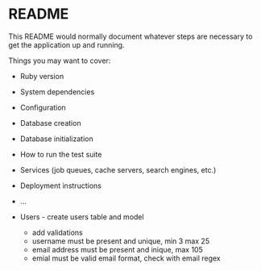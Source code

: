 # README

This README would normally document whatever steps are necessary to get the
application up and running.

Things you may want to cover:

* Ruby version

* System dependencies

* Configuration

* Database creation

* Database initialization

* How to run the test suite

* Services (job queues, cache servers, search engines, etc.)

* Deployment instructions

* ...


- Users - create users table and model

    - add validations
    * username must be present and unique, min 3 max 25
    * email address must be present and inique, max 105
    * emial must be valid email format, check with email regex